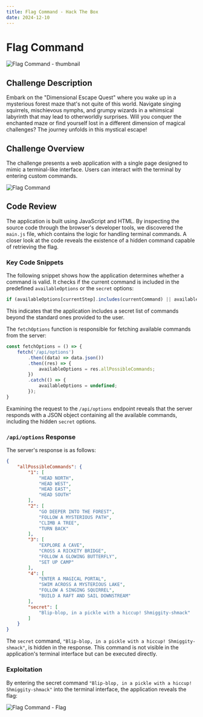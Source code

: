 ```yaml
---
title: Flag Command - Hack The Box
date: 2024-12-10
---
```


<script setup>
    import ChallengeCard from "../../../../../.vitepress/components/ChallengeCard.vue";
</script>

# Flag Command

![Flag Command - thumbnail](/ctf/hack-the-box/challenges/web/flag-command/thumbnail.png)

## Challenge Description

Embark on the "Dimensional Escape Quest" where you wake up in a mysterious forest maze that's not quite of this world.
Navigate singing squirrels, mischievous nymphs, and grumpy wizards in a whimsical labyrinth that may lead to
otherworldly surprises. Will you conquer the enchanted maze or find yourself lost in a different dimension of magical
challenges? The journey unfolds in this mystical escape!

## Challenge Overview

The challenge presents a web application with a single page designed to mimic a terminal-like interface. Users can
interact with the terminal by entering custom commands.

![Flag Command](/ctf/hack-the-box/challenges/web/flag-command/flag-command.png)

## Code Review

The application is built using JavaScript and HTML. By inspecting the source code through the browser's developer tools,
we discovered the `main.js` file, which contains the logic for handling terminal commands. A closer look at the code
reveals the existence of a hidden command capable of retrieving the flag.

### Key Code Snippets

The following snippet shows how the application determines whether a command is valid. It checks if the current command
is included in the predefined `availableOptions` or the `secret` options:

```javascript
if (availableOptions[currentStep].includes(currentCommand) || availableOptions['secret'].includes(currentCommand))
```

This indicates that the application includes a secret list of commands beyond the standard ones provided to the user.

The `fetchOptions` function is responsible for fetching available commands from the server:

```javascript
const fetchOptions = () => {
    fetch('/api/options')
        .then((data) => data.json())
        .then((res) => {
            availableOptions = res.allPossibleCommands;
        })
        .catch(() => {
            availableOptions = undefined;
        });
}
```

Examining the request to the `/api/options` endpoint reveals that the server responds with a JSON object containing all
the available commands, including the hidden `secret` options.

### `/api/options` Response

The server's response is as follows:

```json
{
    "allPossibleCommands": {
        "1": [
            "HEAD NORTH",
            "HEAD WEST",
            "HEAD EAST",
            "HEAD SOUTH"
        ],
        "2": [
            "GO DEEPER INTO THE FOREST",
            "FOLLOW A MYSTERIOUS PATH",
            "CLIMB A TREE",
            "TURN BACK"
        ],
        "3": [
            "EXPLORE A CAVE",
            "CROSS A RICKETY BRIDGE",
            "FOLLOW A GLOWING BUTTERFLY",
            "SET UP CAMP"
        ],
        "4": [
            "ENTER A MAGICAL PORTAL",
            "SWIM ACROSS A MYSTERIOUS LAKE",
            "FOLLOW A SINGING SQUIRREL",
            "BUILD A RAFT AND SAIL DOWNSTREAM"
        ],
        "secret": [
            "Blip-blop, in a pickle with a hiccup! Shmiggity-shmack"
        ]
    }
}
```

The `secret` command, `"Blip-blop, in a pickle with a hiccup! Shmiggity-shmack"`, is hidden in the response. This
command is not visible in the application's terminal interface but can be executed directly.

### Exploitation

By entering the secret command `"Blip-blop, in a pickle with a hiccup! Shmiggity-shmack"` into the terminal interface,
the application reveals the flag:

![Flag Command - Flag](/ctf/hack-the-box/challenges/web/flag-command/flag.png)

<ChallengeCard
    challengeType="web"
    challengeName="Flag Command"
    htbCardLink="https://www.hackthebox.com/achievement/challenge/585215/646"
/>
